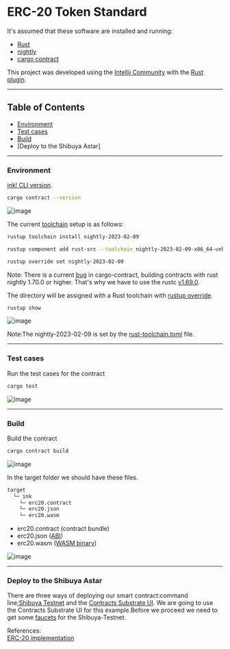 # ERC-20 Token Standard

It's assumed that these software are installed and running:

<ul>
  <li><a href="https://www.rust-lang.org/tools/install" target="_blank">Rust</a></li>
  <li><a href="https://rust-lang.github.io/rustup/installation/index.html#installing-nightly" target="_blank">nightly</a></li>
  <li><a href="https://crates.io/crates/cargo-contract" target="_blank">cargo contract</a></li>
</ul>

This project was developed using the [Intellij Community](https://www.jetbrains.com/idea/download/#section=linux) with the [Rust plugin](https://www.jetbrains.com/rust/).

<hr>

## Table of Contents<br>
- [Environment](https://github.com/gcp-development/smart-contract-dapp/blob/main/erc20/README.md#environment)
- [Test cases](https://github.com/gcp-development/smart-contract-dapp/blob/main/erc20/README.md#test-cases)
- [Build](https://github.com/gcp-development/smart-contract-dapp/blob/main/erc20/README.md#build)
- [Deploy to the Shibuya Astar]


<hr>

### Environment

[ink! CLI version](https://use.ink/getting-started/setup#ink-cli).

```bash
cargo contract --version
```

![image](https://github.com/gcp-development/erc20/assets/76512851/97773ed9-ea13-4fdc-b011-b860e7617993)

The current [toolchain](https://rust-lang.github.io/rustup-components-history/) setup is as follows:

```bash
rustup toolchain install nightly-2023-02-09
```

```bash
rustup component add rust-src --toolchain nightly-2023-02-09-x86_64-unknown-linux-gnu
```

```bash
rustup override set nightly-2023-02-09
```

Note: There is a current [bug](https://github.com/paritytech/cargo-contract/issues/1058) in cargo-contract, building contracts with rust nightly 1.70.0 or higher. That's why we have to use the rustc [v1.69.0](https://blog.rust-lang.org/2023/04/20/Rust-1.69.0.html).

The directory will be assigned with a Rust toolchain with [rustup override](https://rust-lang.github.io/rustup/overrides.html#directory-overrides).

```bash
rustup show
```

![image](https://github.com/gcp-development/smart-contract-dapp/assets/76512851/1708fa72-5b6b-42ad-b618-f1e0a5613185)

Note:The nightly-2023-02-09 is set by the [rust-toolchain.toml](https://github.com/gcp-development/erc20/blob/main/rust-toolchain.toml) file.

<hr>

### Test cases

Run the test cases for the  contract
```bash
cargo test
```

![image](https://github.com/gcp-development/smart-contract-dapp/assets/76512851/4e92c092-1d00-4ff8-827f-50e0ca5fa786)

<hr>

### Build

Build the contract
```bash
cargo contract build
```

![image](https://github.com/gcp-development/smart-contract-dapp/assets/76512851/402b61c4-5e79-4ede-99a3-2672beac5fb9)

In the target folder we should have these files.
```bash
target
  └─ ink
    └─ erc20.contract
    └─ erc20.json
    └─ erc20.wasm
```

- erc20.contract (contract bundle)
- erc20.json ([ABI](https://use.ink/basics/metadata#abi))
- erc20.wasm ([WASM binary](https://webassembly.org/))

![image](https://github.com/gcp-development/smart-contract-dapp/assets/76512851/a2fcd86f-4e6f-48b7-8c57-5aac8993b53b)

<hr>

### Deploy to the Shibuya Astar

There are three ways of deploying our smart contract:command line;[Shibuya Testnet](https://polkadot.js.org/apps/?rpc=wss%3A%2F%2Frpc.shibuya.astar.network#/contracts) and the [Contracts Substrate UI](https://contracts-ui.substrate.io/?rpc=wss://rpc.shibuya.astar.network). We are going to use the Contracts Substrate UI for this example.Before we proceed we need to get some [faucets](https://portal.astar.network/shibuya-testnet/assets) for the Shibuya-Testnet.





References:<br/>
[ERC-20 implementation](https://github.com/paritytech/ink-examples/tree/main/erc20)<br/>

